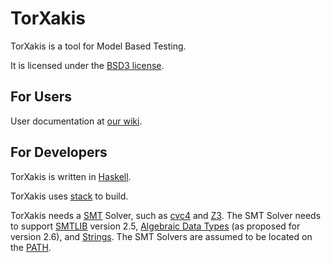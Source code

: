# TorXakis

TorXakis is a tool for Model Based Testing.

It is licensed under the [BSD3 license](LICENSE).

## For Users
User documentation at [our wiki](https://github.com/TorXakis/TorXakis/wiki).

## For Developers
TorXakis is written in [Haskell](https://www.haskell.org).

TorXakis uses [stack](https://www.haskellstack.org) to build.

TorXakis needs a [SMT](https://en.wikipedia.org/wiki/Satisfiability_modulo_theories) Solver, such as 
[cvc4](http://cvc4.cs.stanford.edu/web/) and [Z3](https://github.com/Z3Prover/z3).
The SMT Solver needs to support [SMTLIB](http://smtlib.cs.uiowa.edu/) version 2.5,
[Algebraic Data Types](https://en.wikipedia.org/wiki/Algebraic_data_type) (as proposed for version 2.6), 
and [Strings](http://cvc4.cs.stanford.edu/wiki/Strings).
The SMT Solvers are assumed to be located on the [PATH](https://en.wikipedia.org/wiki/PATH_(variable)).



